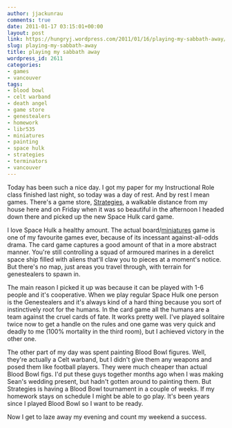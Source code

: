 ```yaml
---
author: jjackunrau
comments: true
date: 2011-01-17 03:15:01+00:00
layout: post
link: https://hungryj.wordpress.com/2011/01/16/playing-my-sabbath-away/
slug: playing-my-sabbath-away
title: playing my sabbath away
wordpress_id: 2611
categories:
- games
- vancouver
tags:
- blood bowl
- celt warband
- death angel
- game store
- genestealers
- homework
- libr535
- miniatures
- painting
- space hulk
- strategies
- terminators
- vancouver
---
```


Today has been such a nice day. I got my paper for my Instructional Role class finished last night, so today was a day of rest. And by rest I mean games. There's a game store, [Strategies](http://www.strategiesgames.ca/), a walkable distance from my house here and on Friday when it was so beautiful in the afternoon I headed down there and picked up the new Space Hulk card game. 

I love Space Hulk a healthy amount. The actual board/[miniatures](http://www.flickr.com/photos/hungry_j/3956605819/) game is one of my favourite games ever, because of its incessant against-all-odds drama. The card game captures a good amount of that in a more abstract manner. You're still controlling a squad of armoured marines in a derelict space ship filled with aliens that'll claw you to pieces at a moment's notice. But there's no map, just areas you travel through, with terrain for genestealers to spawn in. 

The main reason I picked it up was because it can be played with 1-6 people and it's cooperative. When we play regular Space Hulk one person is the Genestealers and it's always kind of a hard thing because you sort of instinctively root for the humans. In the card game all the humans are a team against the cruel cards of fate. It works pretty well. I've played solitaire twice now to get a handle on the rules and one game was very quick and deadly to me (100% mortality in the third room), but I achieved victory in the other one.

The other part of my day was spent painting Blood Bowl figures. Well, they're actually a Celt warband, but I didn't give them any weapons and posed them like football players. They were much cheaper than actual Blood Bowl figs. I'd put these guys together months ago when I was making Sean's wedding present, but hadn't gotten around to painting them. But Strategies is having a Blood Bowl tournament in a couple of weeks. If my homework stays on schedule I might be able to go play. It's been years since I played Blood Bowl so I want to be ready.

Now I get to laze away my evening and count my weekend a success.
